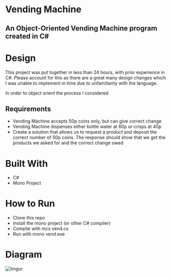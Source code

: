 # Vending Machine

## An Object-Oriented Vending Machine program created in C#

# Design
This project was put together in less than 24 hours, with prior experience in C#. Please account for this as there are a great many design changes which I was unable to implement in time due to unfamiliarity with the language.

In order to object orient the process I considered



## Requirements
- Vending Machine accepts 50p coins only, but can give correct change
- Vending Machine dispenses either bottle water at 60p or crisps at 40p
- Create a solution that allows us to request a product and deposit the correct number of 50p coins. The response should show that we get the products we asked for and the correct change owed

# Built With
- C#
- Mono Project

# How to Run
- Clone this repo
- Install the mono project (or other C# compiler)
- Compile with mcs vend.cs
- Run with mono vend.exe

# Diagram

![Imgur](http://i.imgur.com/KX7KOc1.png)
